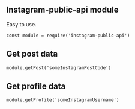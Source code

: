 ## Instagram-public-api module

Easy to use.

`const module = require('instagram-public-api')`

## Get post data

```
module.getPost('someInstagramPostCode')
```

## Get profile data

```
module.getProfile('someInstagramUsername')
```